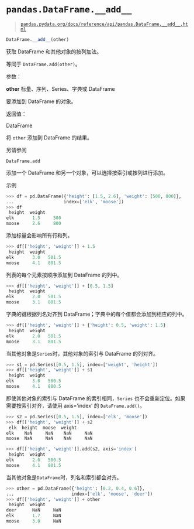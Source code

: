 # `pandas.DataFrame.__add__`

> [`pandas.pydata.org/docs/reference/api/pandas.DataFrame.__add__.html`](https://pandas.pydata.org/docs/reference/api/pandas.DataFrame.__add__.html)

```py
DataFrame.__add__(other)
```

获取 DataFrame 和其他对象的按列加法。

等同于 `DataFrame.add(other)`。

参数：

**other** 标量、序列、Series、字典或 DataFrame

要添加到 DataFrame 的对象。

返回值：

DataFrame

将 `other` 添加到 DataFrame 的结果。

另请参阅

`DataFrame.add` 

添加一个 DataFrame 和另一个对象，可以选择按索引或按列进行添加。

示例

```py
>>> df = pd.DataFrame({'height': [1.5, 2.6], 'weight': [500, 800]},
...                   index=['elk', 'moose'])
>>> df
 height  weight
elk       1.5     500
moose     2.6     800 
```

添加标量会影响所有行和列。

```py
>>> df[['height', 'weight']] + 1.5
 height  weight
elk       3.0   501.5
moose     4.1   801.5 
```

列表的每个元素按顺序添加到 DataFrame 的列中。

```py
>>> df[['height', 'weight']] + [0.5, 1.5]
 height  weight
elk       2.0   501.5
moose     3.1   801.5 
```

字典的键根据列名对齐到 DataFrame；字典中的每个值都会添加到相应的列中。

```py
>>> df[['height', 'weight']] + {'height': 0.5, 'weight': 1.5}
 height  weight
elk       2.0   501.5
moose     3.1   801.5 
```

当其他对象是`Series`时，其他对象的索引与 DataFrame 的列对齐。

```py
>>> s1 = pd.Series([0.5, 1.5], index=['weight', 'height'])
>>> df[['height', 'weight']] + s1
 height  weight
elk       3.0   500.5
moose     4.1   800.5 
```

即使其他对象的索引与 DataFrame 的索引相同，`Series` 也不会重新定位。如果需要按索引对齐，请使用 axis=’index’ 的 `DataFrame.add()`。

```py
>>> s2 = pd.Series([0.5, 1.5], index=['elk', 'moose'])
>>> df[['height', 'weight']] + s2
 elk  height  moose  weight
elk    NaN     NaN    NaN     NaN
moose  NaN     NaN    NaN     NaN 
```

```py
>>> df[['height', 'weight']].add(s2, axis='index')
 height  weight
elk       2.0   500.5
moose     4.1   801.5 
```

当其他对象是`DataFrame`时，列名和索引都会对齐。

```py
>>> other = pd.DataFrame({'height': [0.2, 0.4, 0.6]},
...                      index=['elk', 'moose', 'deer'])
>>> df[['height', 'weight']] + other
 height  weight
deer      NaN     NaN
elk       1.7     NaN
moose     3.0     NaN 
```
